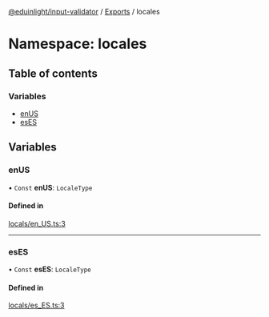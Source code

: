 [@eduinlight/input-validator](../README.md) / [Exports](../modules.md) / locales

# Namespace: locales

## Table of contents

### Variables

- [enUS](locales.md#enus)
- [esES](locales.md#eses)

## Variables

### enUS

• `Const` **enUS**: `LocaleType`

#### Defined in

[locals/en_US.ts:3](https://github.com/eduinlight/input-validator/blob/e7fc9bf/src/locals/en_US.ts#L3)

___

### esES

• `Const` **esES**: `LocaleType`

#### Defined in

[locals/es_ES.ts:3](https://github.com/eduinlight/input-validator/blob/e7fc9bf/src/locals/es_ES.ts#L3)
